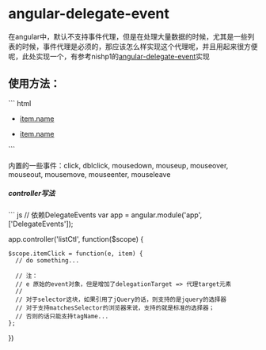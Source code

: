 angular-delegate-event
======================

<p>在angular中，默认不支持事件代理，但是在处理大量数据的时候，尤其是一些列表的时候，事件代理是必须的，那应该怎么样实现这个代理呢，并且用起来很方便呢，此处实现一个，有参考nishp1的<a href="https://github.com/nishp1/angular-delegate-event/blob/master/src/angular-delegates.js">angular-delegate-event</a>实现</p>
<h2>使用方法：</h2>
``` html
  <ul dg-click="itemClick($event, item)" selector="a">
    <li ng-repeat="item in items"><a href="javascript:;">item.name</a></li>
  </ul>
  
  <ul dg-event="itemClick($event, item)" event-name="click" selector="li">
    <li ng-repeat="item in items"><a href="javascript:;">item.name</a></li>
  </ul>
```
<p>内置的一些事件：click, dblclick, mousedown, mouseup, mouseover, mouseout, mousemove, mouseenter, mouseleave</p>
<h5>controller写法</h5>
``` js
  // 依赖DelegateEvents
  var app = angular.module('app', ['DelegateEvents']);
  
  app.controller('listCtl', function($scope) {
    
    $scope.itemClick = function(e, item) {
      // do something...
      
      // 注：
      // e 原始的event对象，但是增加了delegationTarget => 代理target元素
      //
      // 对于selector这块，如果引用了jQuery的话，则支持的是jquery的选择器
      // 对于支持matchesSelector的浏览器来说，支持的就是标准的选择器；
      // 否则的话只能支持tagName...
    };
  })
```

